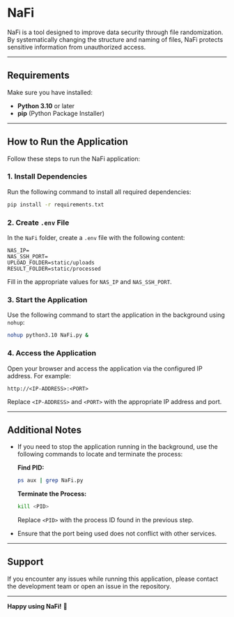 # NaFi

NaFi is a tool designed to improve data security through file randomization. By systematically changing the structure and naming of files, NaFi protects sensitive information from unauthorized access.

---

## Requirements

Make sure you have installed:

- **Python 3.10** or later
- **pip** (Python Package Installer)

---

## How to Run the Application

Follow these steps to run the NaFi application:

### 1. Install Dependencies

Run the following command to install all required dependencies:

```bash
pip install -r requirements.txt
```

### 2. Create `.env` File

In the `NaFi` folder, create a `.env` file with the following content:

```
NAS_IP=
NAS_SSH_PORT=
UPLOAD_FOLDER=static/uploads
RESULT_FOLDER=static/processed
```

Fill in the appropriate values for `NAS_IP` and `NAS_SSH_PORT`.

### 3. Start the Application

Use the following command to start the application in the background using `nohup`:

```bash
nohup python3.10 NaFi.py &
```

### 4. Access the Application

Open your browser and access the application via the configured IP address. For example:

```
http://<IP-ADDRESS>:<PORT>
```

Replace `<IP-ADDRESS>` and `<PORT>` with the appropriate IP address and port.

---

## Additional Notes

- If you need to stop the application running in the background, use the following commands to locate and terminate the process:
  
  **Find PID:**
  ```bash
  ps aux | grep NaFi.py
  ```
  
  **Terminate the Process:**
  ```bash
  kill <PID>
  ```
  Replace `<PID>` with the process ID found in the previous step.

- Ensure that the port being used does not conflict with other services.

---

## Support

If you encounter any issues while running this application, please contact the development team or open an issue in the repository.

---

**Happy using NaFi!** 🚀
